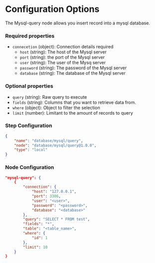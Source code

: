 # Configuration Options
The Mysql-query node allows you insert record into a mysql database.

### Required properties
- `connecetion` (object): Connection details required
    - `host` (string): The host of the Mysql server
    - `port` (string): the port of the Mysql server
    - `user` (string): The user of the Mysq server
    - `password` (string): The password of the Mysql server
    - `database` (string): The database of the Mysql server

### Optional properties
- `query` (string): Raw query to execute
- `fields` (string): Columns that you want to retrieve data from.
- `where` (object): Object to filter the selection
- `limit` (number): Limitant to the amount of records to query


### Step Configuration

```json
{
    "name": "database/mysql/query",
    "node": "database/mysql/query@1.0.0",
    "type": "local"
}
```

### Node Configuration


```json
"mysql-query": {
    {
        "connection": {
            "host": "127.0.0.1",
            "port": 3306,
            "user": "<user>",
            "password": "<password>",
            "database": "<database>"
        },
        "query": "SELECT * FROM test",
        "fields": "*",
        "table": "<table_name>",
        "where": {
            "id": 1
        },
        "limit": 10
    }
}
```
